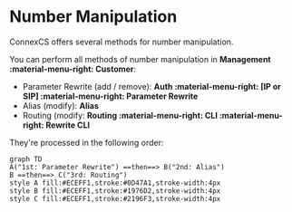 # Number Manipulation

ConnexCS offers several methods for number manipulation.

You can perform all methods of number manipulation in **Management :material-menu-right: Customer**:

+ Parameter Rewrite (add / remove): **Auth :material-menu-right: [IP or SIP] :material-menu-right: Parameter Rewrite**
+ Alias (modify): **Alias**
+ Routing (modify: **Routing :material-menu-right: CLI :material-menu-right: Rewrite CLI**

They're processed in the following order:
```mermaid
graph TD
A("1st: Parameter Rewrite") ==then==> B("2nd: Alias") 
B ==then==> C("3rd: Routing")
style A fill:#ECEFF1,stroke:#0D47A1,stroke-width:4px
style B fill:#ECEFF1,stroke:#1976D2,stroke-width:4px
style C fill:#ECEFF1,stroke:#2196F3,stroke-width:4px
```
